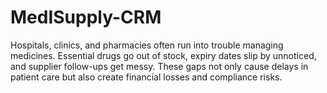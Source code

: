 # MedISupply-CRM
Hospitals, clinics, and pharmacies often run into trouble managing medicines. Essential drugs go out of stock, expiry dates slip by unnoticed, and supplier follow-ups get messy. These gaps not only cause delays in patient care but also create financial losses and compliance risks.
